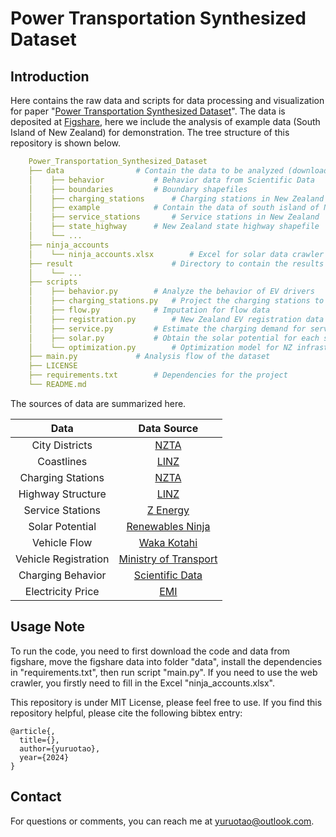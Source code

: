 # Power Transportation Synthesized Dataset

## Introduction

Here contains the raw data and scripts for data processing and visualization for paper "[Power Transportation Synthesized Dataset]()". The data is deposited at [Figshare](), here we include the analysis of example data (South Island of New Zealand) for demonstration. The tree structure of this repository is shown below.

```yaml
    Power_Transportation_Synthesized_Dataset
    ├── data				# Contain the data to be analyzed (download from figshare)
    │    ├── behavior			# Behavior data from Scientific Data
    │    ├── boundaries			# Boundary shapefiles
    │    ├── charging_stations		# Charging stations in New Zealand
    │    ├── example			# Contain the data of south island of New Zealand
    │    ├── service_stations		# Service stations in New Zealand
    │    ├── state_highway		# New Zealand state highway shapefile
    │    └── ... 
    ├── ninja_accounts
    │    └── ninja_accounts.xlsx        # Excel for solar data crawler
    ├── result                     	# Directory to contain the results
    │    └── ...
    ├── scripts  
    │    ├── behavior.py		# Analyze the behavior of EV drivers
    │    ├── charging_stations.py	# Project the charging stations to highway and service stations
    │    ├── flow.py			# Imputation for flow data
    │    ├── registration.py		# New Zealand EV registration data analysis
    │    ├── service.py			# Estimate the charging demand for service stations
    │    ├── solar.py			# Obtain the solar potential for each service station
    │    └── optimization.py		# Optimization model for NZ infrastructures
    ├── main.py				# Analysis flow of the dataset
    ├── LICENSE
    ├── requirements.txt		# Dependencies for the project
    └── README.md
```

The sources of data are summarized here.

|         Data         |                                                            Data Source                                                            |
| :------------------: | :-------------------------------------------------------------------------------------------------------------------------------: |
|    City Districts    |                                                               [NZTA]()                                                               |
|      Coastlines      |                     [LINZ](https://data.linz.govt.nz/layer/51560-nz-coastlines-and-islands-polygons-topo-1500k/)                     |
|  Charging Stations  |                       [NZTA](https://opendata-nzta.opendata.arcgis.com/maps/238dd4298c0445d8ac8567eefe22413e)                       |
|  Highway Structure  |                             [LINZ](https://data.linz.govt.nz/layer/50329-nz-road-centrelines-topo-150k/)                             |
|   Service Stations   |                                          [Z Energy](https://www.z.co.nz/find-a-station/#/)                                          |
|   Solar Potential   |                                         [Renewables Ninja](https://www.renewables.ninja/#/)                                         |
|     Vehicle Flow     |                                                           [Waka Kotahi](https://opendata-nzta.opendata.arcgis.com/datasets/41e05dcdfcb749d390f7785543fb3b14/about)                                                           |
| Vehicle Registration | [Ministry of Transport](https://www.transport.govt.nz/statistics-and-insights/fleet-statistics/sheet/low-emissions-vehicle-report#/) |
|  Charging Behavior  |                               [Scientific Data](https://www.nature.com/articles/s41597-024-02942-9#/)                               |
|  Electricity Price  |                                                [EMI](https://www.emi.ea.govt.nz/#/.)                                                |

## Usage Note

To run the code, you need to first download the code and data from figshare, move the figshare data into folder "data", install the dependencies in "requirements.txt", then run script "main.py". If you need to use the web crawler, you firstly need to fill in the Excel "ninja_accounts.xlsx".

This repository is under MIT License, please feel free to use. If you find this repository helpful, please cite the following bibtex entry:

```
@article{,
  title={},
  author={yuruotao},
  year={2024}
}
```

## Contact

For questions or comments, you can reach me at [yuruotao@outlook.com](yuruotao@outlook.com).
